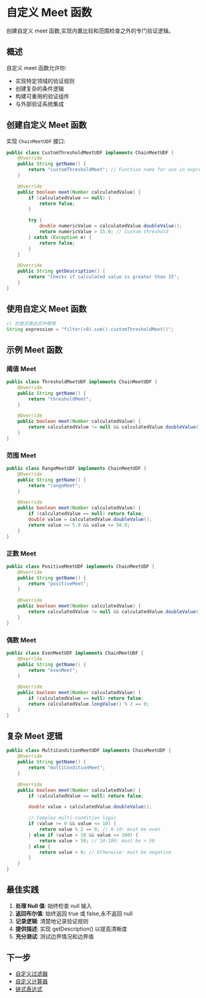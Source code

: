 # 自定义 Meet 函数

创建自定义 meet 函数,实现内置比较和范围检查之外的专门验证逻辑。

## 概述

自定义 meet 函数允许你:
- 实现特定领域的验证规则
- 创建复杂的条件逻辑
- 构建可重用的验证组件
- 与外部验证系统集成

## 创建自定义 Meet 函数

实现 `ChainMeetUDF` 接口:

```java
public class CustomThresholdMeetUDF implements ChainMeetUDF {
    @Override
    public String getName() {
        return "customThresholdMeet"; // Function name for use in expressions
    }

    @Override
    public boolean meet(Number calculatedValue) {
        if (calculatedValue == null) {
            return false;
        }

        try {
            double numericValue = calculatedValue.doubleValue();
            return numericValue > 15.0; // Custom threshold
        } catch (Exception e) {
            return false;
        }
    }

    @Override
    public String getDescription() {
        return "Checks if calculated value is greater than 15";
    }
}
```

## 使用自定义 Meet 函数

```java
// 在链式表达式中使用
String expression = "filter(>0).sum().customThresholdMeet()";
```

## 示例 Meet 函数

### 阈值 Meet

```java
public class ThresholdMeetUDF implements ChainMeetUDF {
    @Override
    public String getName() {
        return "thresholdMeet";
    }

    @Override
    public boolean meet(Number calculatedValue) {
        return calculatedValue != null && calculatedValue.doubleValue() >= 10.0;
    }
}
```

### 范围 Meet

```java
public class RangeMeetUDF implements ChainMeetUDF {
    @Override
    public String getName() {
        return "rangeMeet";
    }

    @Override
    public boolean meet(Number calculatedValue) {
        if (calculatedValue == null) return false;
        double value = calculatedValue.doubleValue();
        return value >= 5.0 && value <= 50.0;
    }
}
```

### 正数 Meet

```java
public class PositiveMeetUDF implements ChainMeetUDF {
    @Override
    public String getName() {
        return "positiveMeet";
    }

    @Override
    public boolean meet(Number calculatedValue) {
        return calculatedValue != null && calculatedValue.doubleValue() > 0.0;
    }
}
```

### 偶数 Meet

```java
public class EvenMeetUDF implements ChainMeetUDF {
    @Override
    public String getName() {
        return "evenMeet";
    }

    @Override
    public boolean meet(Number calculatedValue) {
        if (calculatedValue == null) return false;
        return calculatedValue.longValue() % 2 == 0;
    }
}
```

## 复杂 Meet 逻辑

```java
public class MultiConditionMeetUDF implements ChainMeetUDF {
    @Override
    public String getName() {
        return "multiConditionMeet";
    }

    @Override
    public boolean meet(Number calculatedValue) {
        if (calculatedValue == null) return false;

        double value = calculatedValue.doubleValue();

        // Complex multi-condition logic
        if (value >= 0 && value <= 10) {
            return value % 2 == 0; // 0-10: must be even
        } else if (value > 10 && value <= 100) {
            return value > 50; // 10-100: must be > 50
        } else {
            return value < 0; // Otherwise: must be negative
        }
    }
}
```

## 最佳实践

1. **处理 Null 值**: 始终检查 null 输入
2. **返回布尔值**: 始终返回 true 或 false,永不返回 null
3. **记录逻辑**: 清楚地记录验证规则
4. **提供描述**: 实现 getDescription() 以提高清晰度
5. **充分测试**: 测试边界情况和边界值

## 下一步

- [自定义过滤器](./custom-filters)
- [自定义计算器](./custom-calculators)
- [链式表达式](../expressions/chain/overview)

